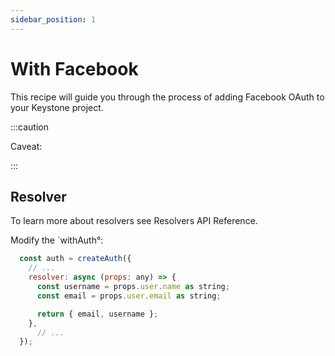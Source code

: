 ```yaml
---
sidebar_position: 1
---
```


# With Facebook

This recipe will guide you through the process of adding Facebook OAuth to your Keystone project.

:::caution

Caveat:

:::

## Resolver

To learn more about resolvers see Resolvers API Reference.

Modify the `withAuth°:

```js title="By default in keystone.js"
  const auth = createAuth({
    // ...
    resolver: async (props: any) => {
      const username = props.user.name as string;
      const email = props.user.email as string;

      return { email, username };
    },
      // ...
  });
```
